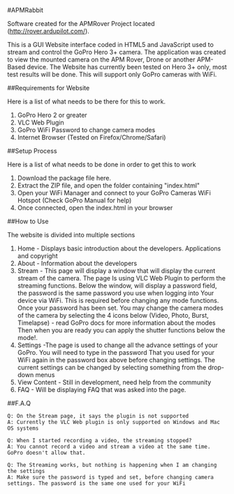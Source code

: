 #APMRabbit

Software created for the APMRover Project located (http://rover.ardupilot.com/). 

This is a GUI Website interface coded in HTML5 and JavaScript used to stream and control the GoPro Hero 3+ camera.
The application was created to view the mounted camera on the APM Rover, Drone or another APM-Based device. The
Website has currently been tested on Hero 3+ only, most test results will be done. This will support only
GoPro cameras with WiFi.

##Requirements for Website

Here is a list of what needs to be there for this to work.

1. GoPro Hero 2 or greater
2. VLC Web Plugin
3. GoPro WiFi Password to change camera modes
4. Internet Browser (Tested on Firefox/Chrome/Safari)


##Setup Process

Here is a list of what needs to be done in order to get this to work

1. Download the package file here.
2. Extract the ZIP file, and open the folder containing "index.html"
3. Open your WiFi Manager and connect to your GoPro Cameras WiFi Hotspot (Check GoPro Manual for help)
4. Once connected, open the index.html in your browser

##How to Use

The website is divided into multiple sections

1. Home - Displays basic introduction  about the developers. Applications and copyright
2. About - Information about the developers
3. Stream - This page will display a window that will display the current stream of the camera. The page
        Is using VLC Web Plugin to perform the streaming functions.
        Below the window, will display a password field, the password is the same password you use when logging into
        Your device via WiFi. This is required before changing any mode functions.
        Once your password has been set. You may change the camera modes of the camera by selecting the 4 icons below
        (Video, Photo, Burst, Timelapse) - read GoPro docs for more information about the modes
        Then when you are ready you can apply the shutter functions below the mode!.
4. Settings -The page is used to change all the advance settings of your GoPro. You will need to type in the password
        That you used for your WiFi again in the password box above before changing settings. 
        The current settings can be changed by selecting something from the drop-down menus
5. View Content - Still in development, need help from the community
6. FAQ - Will be displaying FAQ that was asked into the page. 

##F.A.Q
    
    Q: On the Stream page, it says the plugin is not supported
    A: Currently the VLC Web plugin is only supported on Windows and Mac OS systems

    Q: When I started recording a video, the streaming stopped?
    A: You cannot record a video and stream a video at the same time. GoPro doesn't allow that.

    Q: The Streaming works, but nothing is happening when I am changing the settings
    A: Make sure the password is typed and set, before changing camera settings. The password is the same one used for your WiFi






